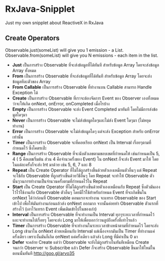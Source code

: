 # RxJava-Snipplet
Just my own snipplet about ReactiveX in RxJava


## Create Operators
Observable.just(someList) will give you 1 emission - a List.
Observable.from(someList) will give you N emissions - each item in the list.
* **Just** เป็นการสร้าง Observable ที่จะส่งข้อมูลที่ได้ทันที สำหรับข้อมูล Array โดยจะส่งข้อมูล Array ทั้งหมด
* **From** เป็นการสร้าง Observable ที่จะส่งข้อมูลที่ได้ทันที สำหรับข้อมูล Array โดยจะส่งข้อมูลทีละตัวของ Array
* **From Callable** เป็นการสร้าง Observable ที่ทำงานบน Callable สามารถ Handle Exception ได้
* **Create** เป็นการสร้าง Observable ที่เราจะต้องจัดการ Event ของ Observer เองทั้งหมด ว่าจะให้เกิด onNext, onError, onCompleted เมื่อไรบ้าง
* **Empty** เป็นการสร้าง Observable จะส่ง Event Completed มาทันที โดยไม่มีการส่งข้อมูลใดๆมา
* **Never** เป็นการสร้าง Observable จะไม่ส่งข้อมูลใดๆและไม่ส่ง Event ใดๆมา (ไม่หยุดทำงาน)
* **Error** เป็นการสร้าง Observable จะไม่ส่งข้อมูลใดๆ แต่จะส่ง Exception สำหรับ onError เท่านั้น
* **Timer** เป็นการสร้าง Observable  จะที่คอยเรียก onNext เป็น Interval เรื่อยๆตามที่กำหนดไว้ ซึ่งโคตรเป๊ะ
* **Range** เป็นการสร้าง Observable ที่จะนับตัวเลขตามขอบเขตที่กำหนดให้ เช่นกำหนดเป็น 5, 4 ( 5 คือเลขเริ่มต้น ส่วน 4 คือจำนวครั้งของ Event) ใน onNext ก็จะส่ง Event มาให้ โดยในแต่ละครั้งก็จะส่ง Int มาด้วย เช่น 5, 6, 7 และ 8
* **Repeat** เป็น Create Operator ที่ไม่ได้ถูกสร้างขึ้นด้วยตัวเองเหมือนตัวอื่นๆ แต่ Repeat จะใช้กับ Observable ที่ถูกสร้างขึ้นด้วยวิธีอื่นๆ โดย Repeat จะทำให้ Observable ตัวนั้นๆวนการทำงานเป็นจำนวนครั้งตามที่กำหนดไว้ใน Repeat
* **Start** เป็น Create Operator ที่ไม่ได้ถูกสร้างขึ้นด้วยตัวเองเหมือนกับ Repeat ซึ่งตัวมันเองไว้ไว้ใช้งานกับ Observable ตัวอื่นๆ โดยมีไว้ใช้สำหรับกำหนด Event ที่จะเกิดขึ้นใน onNext ได้ว่าก่อนที่ Observable ตอนแรกจะทำงาน จะแทรก Observable ของ Start เข้าไป เพื่อให้มันทำงานก่อนแล้วส่ง onNext ออกมาก จากนั้นค่อยทำ Observable ตัวแรกที่สร้างไว้ (เอาไว้แทรก Event เพิ่มเติมเข้าไปในของเก่า)
* **Interval** เป็นการสร้าง Observable ที่จะทำงานเป็น Interval ทุกๆระยะเวลาที่กำหนดไว้ และจะทำงานไปเรื่อยๆ โดยจะส่ง Long มาให้เพื่อบอกว่าวนลูปถึงครั้งที่เท่าไรแล้ว
* **Timer** เป็นการสร้าง Observable ที่จะทำงานในระยะเวลาข้างหน้าตามที่กำหนดไว้ โดยจะส่ง Long เข้ามาใน onNext ด้วยเหมือนกับ Interval แต่เนื่องจากมันเป็น Timer ที่ทำงานแค่ครั้งเดียว เพราะงั้นมันก็เกิด onNext แค่ครั้งเดียว แล้วส่ง Long ที่มีค่าเป็น 0 มา
* **Defer** จะคล้าย Create แต่ว่า Observable จะยังไม่ถูกสร้างในทันทีเหมือน Create จนกว่า Observer จะ Subscribe แล้ว Defer ก็จะสร้าง Observable ขึ้นมาให้ใหม่ในตอนนั้นทันที http://goo.gl/arvo35
